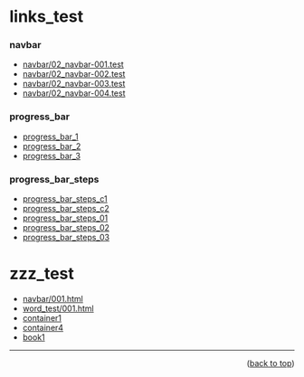 <a name="topage"></a>

# links_test 


### navbar
* [navbar/02_navbar-001.test](https://koskasmail.github.io/web/web/pages/navbar/02_navbar/001.test.html)
* [navbar/02_navbar-002.test](https://koskasmail.github.io/web/web/pages/navbar/02_navbar/002.test.html)
* [navbar/02_navbar-003.test](https://koskasmail.github.io/web/web/pages/navbar/02_navbar/003.test.html)
* [navbar/02_navbar-004.test](https://koskasmail.github.io/web/web/pages/navbar/02_navbar/004.test.html)

### progress_bar
* [progress_bar_1](https://koskasmail.github.io/web/web/pages/zzz_test/progressbar/progress_bar_1.html)
* [progress_bar_2](https://koskasmail.github.io/web/web/pages/zzz_test/progressbar/progress_bar_2.html)
* [progress_bar_3](https://koskasmail.github.io/web/web/pages/zzz_test/progressbar/progress_bar_3.html)

### progress_bar_steps  
* [progress_bar_steps_c1](https://koskasmail.github.io/web/web/pages/zzz_test/progress_bar_steps/progress_bar_steps_c1.html)
* [progress_bar_steps_c2](https://koskasmail.github.io/web/web/pages/zzz_test/progress_bar_steps/progress_bar_steps_c2.html)
* [progress_bar_steps_01](https://koskasmail.github.io/web/web/pages/zzz_test/progress_bar_steps/progress_bar_steps_01.html)
* [progress_bar_steps_02](https://koskasmail.github.io/web/web/pages/zzz_test/progress_bar_steps/progress_bar_steps_02.html)
* [progress_bar_steps_03](https://koskasmail.github.io/web/web/pages/zzz_test/progress_bar_steps/progress_bar_steps_03.html)


# zzz_test
* [navbar/001.html](https://koskasmail.github.io/web/web/pages/zzz_test/navbar/001.html)
* [word_test/001.html](https://koskasmail.github.io/web/web/pages/zzz_test/word_test/001.html)
* [container1](https://koskasmail.github.io/web/web/pages/zzz_test/containers/container1/)
* [container4](https://koskasmail.github.io/web/web/pages/zzz_test/containers/container4/)
* [book1](https://koskasmail.github.io/web/web/pages/zzz_test/books/)

-----

<p align="right">(<a href="#topage">back to top</a>)</p>
<br/>
<br/>
